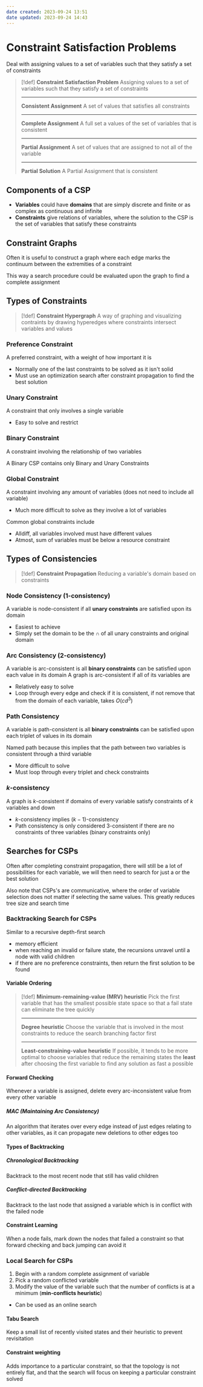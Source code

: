 ```yaml
---
date created: 2023-09-24 13:51
date updated: 2023-09-24 14:43
---
```


# Constraint Satisfaction Problems

Deal with assigning values to a set of variables such that they satisfy a set of constraints

> [!def]
> **Constraint Satisfaction Problem**
> Assigning values to a set of variables such that they satisfy a set of constraints
>
> ---
>
> **Consistent Assignment**
> A set of values that satisfies all constraints
>
> ---
>
> **Complete Assignment**
> A full set a values of the set of variables that is consistent
>
> ---
>
> **Partial Assignment**
> A set of values that are assigned to not all of the variable
>
> ---
>
> **Partial Solution**
> A Partial Assignment that is consistent

## Components of a CSP

- **Variables** could have **domains** that are simply discrete and finite or as complex as continuous and infinite
- **Constraints** give relations of variables, where the solution to the CSP is the set of variables that satisfy these constraints

## Constraint Graphs

Often it is useful to construct a graph where each edge marks the continuum between the extremities of a constraint

This way a search procedure could be evaluated upon the graph to find a complete assignment

## Types of Constraints

> [!def]
> **Constraint Hypergraph**
> A way of graphing and visualizing contraints by drawing hyperedges where constraints intersect variables and values

### Preference Constraint

A preferred constraint, with a weight of how important it is

- Normally one of the last constraints to be solved as it isn't solid
- Must use an optimization search after constraint propagation to find the best solution

### Unary Constraint

A constraint that only involves a single variable

- Easy to solve and restrict

### Binary Constraint

A constraint involving the relationship of two variables

A Binary CSP contains only Binary and Unary Constraints

### Global Constraint

A constraint involving any amount of variables (does not need to include all variable)

- Much more difficult to solve as they involve a lot of variables

Common global constraints include

- $\text{Alldiff}$, all variables involved must have different values
- $\text{Atmost}$, sum of variables must be below a resource constraint

## Types of Consistencies

> [!def]
> **Constraint Propagation**
> Reducing a variable's domain based on constraints

### Node Consistency (1-consistency)

A variable is node-consistent if all **unary constraints** are satisfied upon its domain

- Easiest to achieve
- Simply set the domain to be the $\cap$ of all unary constraints and original domain

### Arc Consistency (2-consistency)

A variable is arc-consistent is all **binary constraints** can be satisfied upon each value in its domain
A graph is arc-consistent if all of its variables are

- Relatively easy to solve
- Loop through every edge and check if it is consistent, if not remove that from the domain of each variable, takes $O(cd^3)$

### Path Consistency

A variable is path-consistent is all **binary constraints** can be satisfied upon each triplet of values in its domain

Named path because this implies that the path between two variables is consistent through a third variable

- More difficult to solve
- Must loop through every triplet and check constraints

### $k$-consistency

A graph is $k$-consistent if domains of every variable satisfy constraints of $k$ variables and down

- $k$-consistency implies $(k-1)$-consistency
- Path consistency is only considered 3-consistent if there are no constraints of three variables (binary constraints only)

## Searches for CSPs

Often after completing constraint propagation, there will still be a lot of possibilities for each variable, we will then need to search for just a or the best solution

Also note that CSPs's are communicative, where the order of variable selection does not matter if selecting the same values. This greatly reduces tree size and search time

### Backtracking Search for CSPs

Similar to a recursive depth-first search

- memory efficient
- when reaching an invalid or failure state, the recursions unravel until a node with valid children
- if there are no preference constraints, then return the first solution to be found

#### Variable Ordering

> [!def]
> **Minimum-remaining-value (MRV) heuristic**
> Pick the first variable that has the smallest possible state space so that a fail state can eliminate the tree quickly
>
> ---
>
> **Degree heuristic**
> Choose the variable that is involved in the most constraints to reduce the search branching factor first
> 
> ---
> 
> **Least-constraining-value heuristic**
> If possible, it tends to be more optimal to choose variables that reduce the remaining states the **least** after choosing the first variable to find any solution as fast a possible

#### Forward Checking

Whenever a variable is assigned, delete every arc-inconsistent value from every other variable

##### MAC (Maintaining Arc Consistency)

An algorithm that iterates over every edge instead of just edges relating to other variables, as it can propagate new deletions to other edges too

#### Types of Backtracking

##### Chronological Backtracking

Backtrack to the most recent node that still has valid children

##### Conflict-directed Backtracking

Backtrack to the last node that assigned a variable which is in conflict with the failed node

#### Constraint Learning

When a node fails, mark down the nodes that failed a constraint so that forward checking and back jumping can avoid it

### Local Search for CSPs

1. Begin with a random complete assignment of variable
2. Pick a random conflicted variable
3. Modify the value of the variable such that the number of conflicts is at a minimum (**min-conflicts heuristic**)

- Can be used as an online search

#### Tabu Search

Keep a small list of recently visited states and their heuristic to prevent revisitation

#### Constraint weighting

Adds importance to a particular constraint, so that the topology is not entirely flat, and that the search will focus on keeping a particular constraint solved

### 
